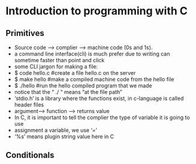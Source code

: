 # Introduction to programming with C
## Primitives
* Source code --> complier --> machine code (0s and 1s). 
* a command line interface(cli) is much prefer due to writing can sometime faster than point and click
* some CLI jargon for making a file:
* $ code hello.c #create a file hello.c on the server
* $ make hello #make a compiled machine code from the hello file
* $ ./hello #run the hello compiled program that we made
* notice that the “ ./ “ means “at the file path”
* ‘stdio.h’ is a library where the functions exist, in c-language is called header files
* argument—> function —> returns value
* In C, it is important to tell the complier the type of variable it is going to use
* assignment a variable, we use ‘=’
* ‘%s’ means plugin string value here in C
## Conditionals
